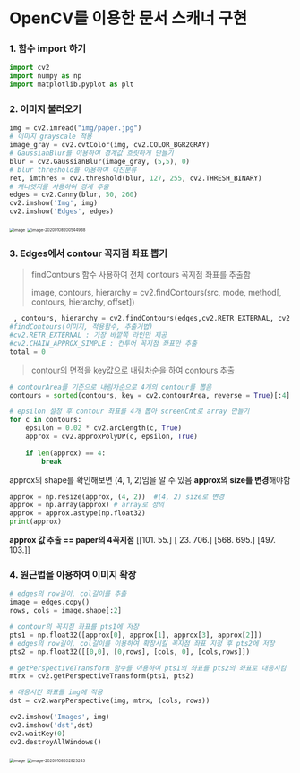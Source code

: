 # OpenCV를 이용한 문서 스캐너 구현

### 1. 함수 import  하기

```python
import cv2
import numpy as np
import matplotlib.pyplot as plt 
```

### 2. 이미지 불러오기

```python
img = cv2.imread("img/paper.jpg")
# 이미지 grayscale 적용
image_gray = cv2.cvtColor(img, cv2.COLOR_BGR2GRAY)
# GaussianBlur를 이용하여 경계값 흐릿하게 만들기
blur = cv2.GaussianBlur(image_gray, (5,5), 0)
# blur threshold를 이용하여 이진분류
ret, imthres = cv2.threshold(blur, 127, 255, cv2.THRESH_BINARY)
# 캐니엣지를 사용하여 경계 추출
edges = cv2.Canny(blur, 50, 260)
cv2.imshow('Img', img)
cv2.imshow('Edges', edges)
```

​      <img src="C:\Users\student\TIL\Image Analysis\img\image-20200108200243197.png" alt="image" style="zoom:50%;" />            <img src="C:\Users\student\TIL\Image Analysis\img\image-20200108200419347.png" alt="image-20200108200544938" style="zoom:50%;" />

### 3. Edges에서 contour 꼭지점 좌표 뽑기

> findContours 함수 사용하여 전체 contours 꼭지점 좌표를 추출함
>
> image, contours, hierarchy = cv2.findContours(src, mode, method[, contours, hierarchy, offset])  

```python
_, contours, hierarchy = cv2.findContours(edges,cv2.RETR_EXTERNAL, cv2.CHAIN_APPROX_SIMPLE)
#findContours(이미지, 적용함수, 추출기법)
#cv2.RETR_EXTERNAL : 가장 바깥쪽 라인만 제공
#cv2.CHAIN_APPROX_SIMPLE : 컨투어 꼭지점 좌표만 추출
total = 0
```

> contour의 면적을 key값으로 내림차순을 하여 contours 추출

```python
# contourArea를 기준으로 내림차순으로 4개의 contour를 뽑음
contours = sorted(contours, key = cv2.contourArea, reverse = True)[:4]

# epsilon 설정 후 contour 좌표를 4개 뽑아 screenCnt로 array 만들기
for c in contours:
    epsilon = 0.02 * cv2.arcLength(c, True)
    approx = cv2.approxPolyDP(c, epsilon, True)
    
    if len(approx) == 4:
        break
```

approx의 shape를 확인해보면 (4, 1, 2)임을 알 수 있음 **approx의 size를 변경**해야함

```python
approx = np.resize(approx, (4, 2))  #(4, 2) size로 변경
approx = np.array(approx) # array로 정의
approx = approx.astype(np.float32)
print(approx)
```

**approx 값 추출 == paper의 4꼭지점**
[[101.  55.]
 [ 23. 706.]
 [568. 695.]
 [497. 103.]]



### 4. 원근법을 이용하여 이미지 확장

```python
# edges의 row길이, col길이를 추출
image = edges.copy()
rows, cols = image.shape[:2]

# contour의 꼭지점 좌표를 pts1에 저장
pts1 = np.float32([approx[0], approx[1], approx[3], approx[2]])
# edges의 row길이, col길이를 이용하여 확장시킬 꼭지점 좌표 지정 후 pts2에 저장
pts2 = np.float32([[0,0], [0,rows], [cols, 0], [cols,rows]])

# getPerspectiveTransform 함수를 이용하여 pts1의 좌표를 pts2의 좌표로 대응시킴
mtrx = cv2.getPerspectiveTransform(pts1, pts2)

# 대응시킨 좌표를 img에 적용
dst = cv2.warpPerspective(img, mtrx, (cols, rows))

cv2.imshow('Images', img)
cv2.imshow('dst',dst)
cv2.waitKey(0)
cv2.destroyAllWindows()
```

​        <img src="C:\Users\student\TIL\Image Analysis\img\image-20200108200243197.png" alt="image" style="zoom:50%;" />        <img src="C:\Users\student\TIL\Image Analysis\img\image-20200108202825243.png" alt="image-20200108202825243" style="zoom:50%;" /> 









